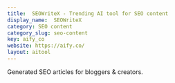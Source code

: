 ```yaml
---
title:  SEOWriteX - Trending AI tool for SEO content
display_name:  SEOWriteX
category: SEO content
category_slug: seo-content
key: aify_co
website: https://aify.co/
layout: aitool
---
```


Generated SEO articles for bloggers & creators.
